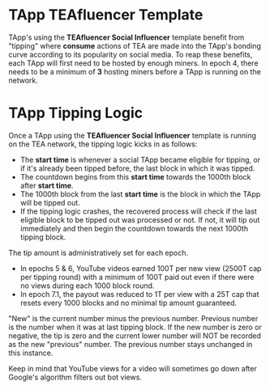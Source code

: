 # TApp TEAfluencer Template

TApp's using the **TEAfluencer Social Influencer** template benefit from "tipping" where **consume** actions of TEA are made into the TApp's bonding curve according to its popularity on social media. To reap these benefits, each TApp will first need to be hosted by enough miners. In epoch 4, there needs to be a minimum of **3** hosting miners before a TApp is running on the network.

# TApp Tipping Logic

Once a TApp using the **TEAfluencer Social Influencer** template is running on the TEA network, the tipping logic kicks in as follows:

* The **start time** is whenever a social TApp became eligible for tipping, or if it's already been tipped before, the last block in which it was tipped. 
* The countdown begins from this **start time** towards the 1000th block after **start time**. 
* The 1000th block from the last **start time** is the block in which the TApp will be tipped out. 
* If the tipping logic crashes, the recovered process will check if the last eligible block to be tipped out was processed or not. If not, it will tip out immediately and then begin the countdown towards the next 1000th tipping block.

The tip amount is administratively set for each epoch. 

* In epochs 5 & 6, YouTube videos earned 100T per new view (2500T cap per tipping round) with a minimum of 100T paid out even if there were no views during each 1000 block round.
* In epoch 7.1, the payout was reduced to 1T per view with a 25T cap that resets every 1000 blocks and no minimal tip amount guaranteed.

"New" is the current number minus the previous number. Previous number is the number when it was at last tipping block.
If the new number is zero or negative, the tip is zero and the current lower number will NOT be recorded as the new "previous" number. The previous number stays unchanged in this instance.

Keep in mind that YouTube views for a video will sometimes go down after Google's algorithm filters out bot views.

